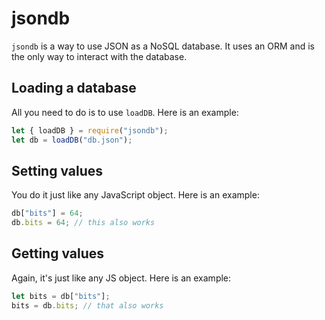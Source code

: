 # jsondb

`jsondb` is a way to use JSON as a NoSQL database. It uses an ORM and is the only way to interact with the database.

## Loading a database

All you need to do is to use `loadDB`. Here is an example:

```javascript
let { loadDB } = require("jsondb");
let db = loadDB("db.json");
```

## Setting values

You do it just like any JavaScript object. Here is an example:

```javascript
db["bits"] = 64;
db.bits = 64; // this also works
```

## Getting values

Again, it's just like any JS object. Here is an example:

```javascript
let bits = db["bits"];
bits = db.bits; // that also works
```
